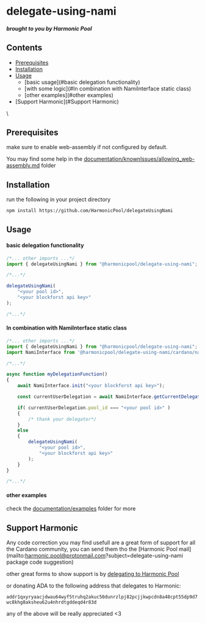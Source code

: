 # delegate-using-nami
##### brought to you by Harmonic Pool

## Contents
- [Prerequisites](#Prerequisites)
- [Installation](#Installation)
- [Usage](#Usage)
    - [basic usage](#basic delegation functionality)
    - [with some logic](#In combination with NamiInterface static class)
    - [other examples](#other examples)
- [Support Harmonic](#Support Harmonic)

\
## Prerequisites

make sure to enable web-assembly if not configured by default.

You may find some help in the [documentation/knownIssues/allowing_web-assembly.md]() folder

## Installation

run the following in your project directory

```bash
npm install https://github.com/HarmonicPool/delegateUsingNami
```

## Usage

#### basic delegation functionality

```js
/*... other imports ...*/
import { delegateUsingNami } from "@harmonicpool/delegate-using-nami";

/*...*/

delegateUsingNami(
    "<your pool id>",
    "<your blockforst api key>"
);

/*...*/
```

#### In combination with NamiInterface static class

```js
/*... other imports ...*/
import { delegateUsingNami } from "@harmonicpool/delegate-using-nami";
import NamiInterface from '@harmonicpool/delegate-using-nami/cardano/nami';

/*...*/

async function myDelegationFunction()
{
    await NamiInterface.init("<your blockforst api key>");

    const currentUserDelegation = await NamiInterface.getCurrentDelegation();

    if( currentUserDelegation.pool_id === "<your pool id>" )
    {
        /* thank your delegator*/
    }
    else
    {
        delegateUsingNami(
            "<your pool id>",
            "<your blockforst api key>"
        );
    }
}

/*...*/
```

#### other examples
check the [documentation/examples]() folder for more


## Support Harmonic

Any code correction you may find usefull are a great form of support for all the Cardano community, you can send them tho the [Harmonic Pool mail](mailto:harmonic.pool@protonmail.com?subject=delegate-using-nami package code suggestion)

other great forms to show support is by [delegating to Harmonic Pool](https://harmonicpool.on.fleek.co/delegate/)

or donating ADA to the following address that delegates to Harmonic:

```addr1qxyryaacjdwau64wyf5truhq2akuc50dunrzlpj82pcjjkwpcdn8a48cpt55dp9d7wc8khg8aksheu62u4nhrdtgddeqd4r83d```

any of the above will be really appreciated \<3
